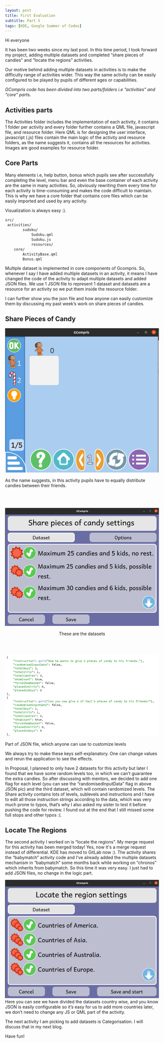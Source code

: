 ```yaml
---
layout: post
title: First Evaluation
subtitle: Part 5
tags: [KDE, Google Summer of Codes]
---
```

Hi everyone

It has been two weeks since my last post. In this time period, I took forward my project, adding multiple datasets and completed “share pieces of candies” and “locate the regions” activities.

Our motive behind adding multiple datasets in activities is to make the difficulty range of activities wider. This way the same activity can be easily configured to be played by pupils of different ages or capabilities.

 *GCompris code has been divided into two parts/folders i.e “activities” and “core” part*s.

## Activities parts
The Activities folder includes the implementation of each activity, it contains 1 folder per activity and every folder further contains a QML file, javascript file, and resource folder. Here QML is for designing the user interface, javascript (.js) files contain the main logic of the activity and resource folders, as the name suggests it, contains all the resources for activities. Images are good examples for resource folder.

## Core Parts
Many elements i.e, help button, bonus which pupils see after successfully completing the level, menu bar and even the base container of each activity are the same in many activities. So, obviously rewriting them every time for each activity is time-consuming and makes the code difficult to maintain.  This is why we have a core folder that contains core files which can be easily imported and used by any activity.

Visualization is always easy :).

```
src/
 activities/
        sudoku/
            Sudoku.qml
            Sudoku.js
            resources/
    core/
        ActivityBase.qml
        Bonus.qml    
```
Multiple dataset is implemented in core components of Gcompris. So, whenever I say I have added multiple datasets in an activity, it means I have changed the code of the activity to adapt multiple datasets and added JSON files. We use 1 JSON file to represent 1 dataset and datasets are a resource for an activity so we put them inside the resource folder.

I can further show you the json file and how anyone can easily customize them by discussing my past week’s work on share pieces of candies.



## Share Pieces of Candy
![Share Activity](/img/share.png "Share Activity")

As the name suggests, in this activity pupils have to equally distribute candies between their friends.
<br><br><br><br>


![Share Dataset Activity](/img/share_dataset.png "Share Dataset Activity")
<p align ="center">These are the datasets </p> <br><br>

![Share JSON Activity](/img/share_json.png "Share JSON Activity")

Part of JSON file, which anyone can use to customize levels


We always try to make these keys self-explanatory. One can change values and rerun the application to see the effects.

In Proposal, I planned to only have 2 datasets for this activity but later I found that we have some random levels too, in which we can’t guarantee the extra candies. So after discussing with mentors, we decided to add one flag for each level (you can see the “randomisedInputData” flag in above JSON pic) and the third dataset, which will contain randomized levels.
The Share activity contains lots of levels, sublevels and instructions and I have to edit all those instruction strings according to the data, which was very much prone to typos, that’s why I also asked my sister to test it before pushing the code for review. I found out at the end that I still missed some full stops and other typos :(.



## Locate The Regions
The second activity I worked on is “locate the regions”. My merge request for this activity has been merged today! Yes, now it's a merge request instead of differential. KDE has moved to GitLab now :).
The activity shares the  “babymatch” activity code and I’ve already added the multiple datasets mechanism in “babymatch” some months back while working on “chronos” which inherits from  babymatch. So this time it was very easy. I just had to add JSON files, no change in the logic part.



![Locate Dataset](/img/locate_dataset.png "Locate Dataset")
Here you can see we have divided the datasets country wise, and you know JSON is easily configurable so it’s easy for us to add more countries later, we don’t need to change any JS or QML part of the activity.

The next activity I am picking to add datasets is Categorisation. I will discuss that in my next blog.

Have fun!
